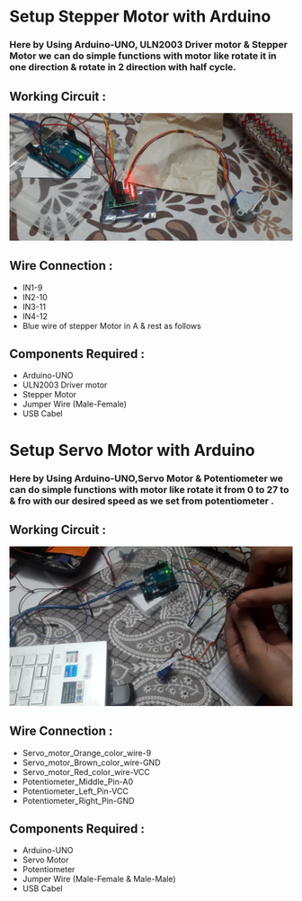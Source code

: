 # Setup Stepper Motor with Arduino


### Here by Using Arduino-UNO, ULN2003 Driver motor & Stepper Motor we can do simple functions with motor like rotate it in one direction & rotate in 2 direction with half cycle.

## Working Circuit :

<img src='./img/stepper-motor.jpg'>



## Wire Connection :

<ul>
<li>IN1-9</li>
<li>IN2-10</li>
<li>IN3-11</li>
<li>IN4-12</li>
<li> Blue wire of stepper Motor in A & rest as follows</li>



</ul>

## Components Required :

<ul>
<li>Arduino-UNO</li>
<li>ULN2003 Driver motor</li>
<li>Stepper Motor</li>
<li> Jumper Wire (Male-Female)</li>
<li> USB Cabel </li>
</ul>



# Setup Servo Motor with Arduino


### Here by Using Arduino-UNO,Servo Motor & Potentiometer we can do simple functions with motor like rotate it from 0 to 27 to & fro with our desired speed as we set from potentiometer .

## Working Circuit :

<img src='./img/servo-motor.jpg'>



## Wire Connection :

<ul>
<li>Servo_motor_Orange_color_wire-9</li>
<li>Servo_motor_Brown_color_wire-GND</li>
<li>Servo_motor_Red_color_wire-VCC</li>
<li>Potentiometer_Middle_Pin-A0</li>
<li>Potentiometer_Left_Pin-VCC</li>
<li>Potentiometer_Right_Pin-GND</li>




</ul>

## Components Required :

<ul>
<li>Arduino-UNO</li>
<li>Servo Motor</li>
<li>Potentiometer</li>
<li> Jumper Wire (Male-Female & Male-Male)</li>
<li> USB Cabel </li>
</ul>